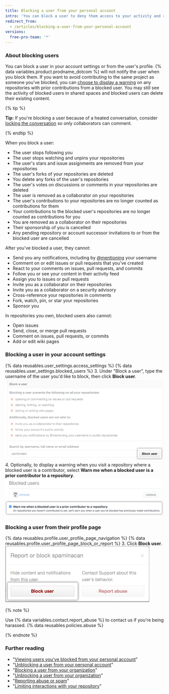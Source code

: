 ```yaml
---
title: Blocking a user from your personal account
intro: 'You can block a user to deny them access to your activity and repositories, and to prevent them from sending you notifications.'
redirect_from:
  - /articles/blocking-a-user-from-your-personal-account
versions:
  free-pro-team: '*'
---
```


### About blocking users

You can block a user in your account settings or from the user's profile. {% data variables.product.prodname_dotcom %} will not notify the user when you block them. If you want to avoid contributing to the same project as someone you've blocked, you can [choose to display a warning](/articles/blocking-a-user-from-your-personal-account/#blocking-a-user-in-your-account-settings) on any repositories with prior contributions from a blocked user. You may still see the activity of blocked users in shared spaces and blocked users can delete their existing content.

{% tip %}

**Tip:** If you're blocking a user because of a heated conversation, consider [locking the conversation](/articles/locking-conversations) so only collaborators can comment.

{% endtip %}

When you block a user:
- The user stops following you
- The user stops watching and unpins your repositories
- The user's stars and issue assignments are removed from your repositories
- The user's forks of your repositories are deleted
- You delete any forks of the user's repositories
- The user's votes on discussions or comments in your repositories are deleted
- The user is removed as a collaborator on your repositories
- The user's contributions to your repositories are no longer counted as contributions for them
- Your contributions to the blocked user's repositories are no longer counted as contributions for you
- You are removed as a collaborator on their repositories
- Their sponsorship of you is cancelled
- Any pending repository or account successor invitations to or from the blocked user are cancelled

After you've blocked a user, they cannot:
- Send you any notifications, including by [@mentioning](/articles/basic-writing-and-formatting-syntax/#mentioning-people-and-teams) your username
- Comment on or edit issues or pull requests that you've created
- React to your comments on issues, pull requests, and commits
- Follow you or see your content in their activity feed
- Assign you to issues or pull requests
- Invite you as a collaborator on their repositories
- Invite you as a collaborator on a security advisory
- Cross-reference your repositories in comments
- Fork, watch, pin, or star your repositories
- Sponsor you

In repositories you own, blocked users also cannot:
- Open issues
- Send, close, or merge pull requests
- Comment on issues, pull requests, or commits
- Add or edit wiki pages

### Blocking a user in your account settings

{% data reusables.user_settings.access_settings %}
{% data reusables.user_settings.blocked_users %}
3. Under "Block a user", type the username of the user you'd like to block, then click **Block user**.
  ![Username field and block button](/assets/images/help/settings/user-settings-block-user.png)
4. Optionally, to display a warning when you visit a repository where a blocked user is a contributor, select **Warn me when a blocked user is a prior contributor to a repository**.
  ![Warn about blocked users option](/assets/images/help/settings/warn-block-user.png)

### Blocking a user from their profile page

{% data reusables.profile.user_profile_page_navigation %}
{% data reusables.profile.user_profile_page_block_or_report %}
3. Click **Block user**.
   ![Modal box with options to block user or report abuse](/assets/images/help/profile/profile-blockuser.png)

{% note %}

Use {% data variables.contact.report_abuse %} to contact us if you're being harassed. {% data reusables.policies.abuse %}

{% endnote %}

### Further reading

- "[Viewing users you've blocked from your personal account](/articles/viewing-users-you-ve-blocked-from-your-personal-account)"
- "[Unblocking a user from your personal account](/articles/unblocking-a-user-from-your-personal-account)"
- "[Blocking a user from your organization](/articles/blocking-a-user-from-your-organization)"
- "[Unblocking a user from your organization](/articles/unblocking-a-user-from-your-organization)"
- "[Reporting abuse or spam](/articles/reporting-abuse-or-spam)"
- "[Limiting interactions with your repository](/articles/limiting-interactions-with-your-repository)"
